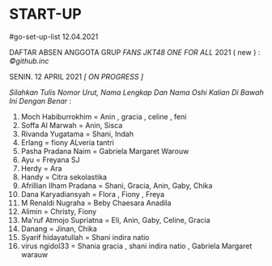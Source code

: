 # START-UP
#go-set-up-list 12.04.2021

DAFTAR ABSEN ANGGOTA GRUP *FANS JKT48 ONE FOR ALL* 2021 ( new ) : *_©github.inc_*

SENIN. 12 APRIL 2021     *_[ ON PROGRESS ]_*

_Silahkan Tulis Nomor Urut, Nama Lengkap Dan Nama Oshi Kalian Di Bawah Ini Dengan Benar_ :

01. Moch Habiburrokhim = Anin , gracia , celine , feni
02. Soffa Al Marwah = Anin, Sisca
03. Rivanda Yugatama = Shani, Indah
04. Erlang = fiony ALveria tantri
05. Pasha Pradana Naim = Gabriela Margaret Warouw
06. Ayu = Freyana SJ
07. Herdy = Ara
08. Handy = Citra sekolastika
09. Afrillian Ilham Pradana = Shani, Gracia, Anin, Gaby, Chika
10. Dana Karyadiansyah = Flora , Fiony , Freya
11. M Renaldi Nugraha = Beby Chaesara Anadila
12. Alimin = Christy, Fiony
13. Ma'ruf Atmojo Supriatna = Eli, Anin, Gaby, Celine, Gracia
14. Danang = Jinan, Chika
15. Syarif hidayatullah = Shani indira natio
16. virus ngidol33 = Shania gracia , shani indira natio , Gabriela  Margaret warauw
